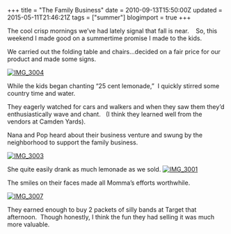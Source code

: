 +++
title = "The Family Business"
date = 2010-09-13T15:50:00Z
updated = 2015-05-11T21:46:21Z
tags = ["summer"]
blogimport = true 
+++

The cool crisp mornings we’ve had lately signal that fall is near.&#160;&#160;&#160; So, this weekend I made good on a summertime promise I made to the kids.&#160; 

We carried out the folding table and chairs…decided on a fair price for our product and made some signs.

[![IMG_3004](https://latc.s3.amazonaws.com/wp-content/uploads/2010/09/IMG_3004.jpg "IMG_3004")](https://latc.s3.amazonaws.com/wp-content/uploads/2010/09/IMG_3004.jpg)

While the kids began chanting “25 cent lemonade,”&#160; I quickly stirred some country time and water. 

They eagerly watched for cars and walkers and when they saw them they’d enthusiastically wave and chant.&#160;&#160; (I think they learned well from the vendors at Camden Yards). 

Nana and Pop heard about their business venture and swung by the neighborhood to support the family business. 

[![IMG_3003](https://latc.s3.amazonaws.com/wp-content/uploads/2010/09/IMG_3003.jpg "IMG_3003")](https://latc.s3.amazonaws.com/wp-content/uploads/2010/09/IMG_3003.jpg)

She quite easily drank as much lemonade as we sold. [![IMG_3001](https://latc.s3.amazonaws.com/wp-content/uploads/2010/09/IMG_3001.jpg "IMG_3001")](https://latc.s3.amazonaws.com/wp-content/uploads/2010/09/IMG_3001.jpg)

The smiles on their faces made all Momma’s efforts worthwhile.&#160;&#160; 

[![IMG_3007](https://latc.s3.amazonaws.com/wp-content/uploads/2010/09/IMG_3007.jpg "IMG_3007")](https://latc.s3.amazonaws.com/wp-content/uploads/2010/09/IMG_3007.jpg)

They earned enough to buy 2 packets of silly bands at Target that afternoon.&#160; Though honestly, I think the fun they had selling it was much more valuable.
